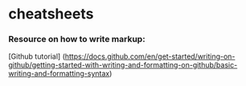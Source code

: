 # cheatsheets


### Resource on how to write markup:
[Github tutorial] (https://docs.github.com/en/get-started/writing-on-github/getting-started-with-writing-and-formatting-on-github/basic-writing-and-formatting-syntax)
